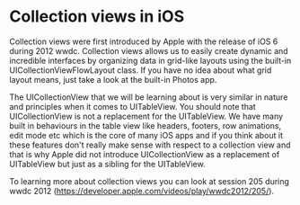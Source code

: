 
# Collection views in iOS


Collection views were first introduced by Apple with the release of iOS 6 during 2012 wwdc. Collection views allows us to easily create dynamic and incredible interfaces by organizing data in grid-like layouts using the built-in UICollectionViewFlowLayout class. If you have no idea about what grid layout means, just take a look at the built-in Photos app.

The UICollectionView that we will be learning about is very similar in nature and principles when it comes to UITableView. You should note that UICollectionView is not a replacement for the UITableView. We have many built in behaviours in the table view like headers, footers, row animations, edit mode etc which is the core of many iOS apps and if you think about it these features don't really make sense with respect to a collection view and that is why Apple did not introduce UICollectionView as a replacement of UITableView but just as a sibling for the UITableView.

To learning more about collection views you can look at session 205 during wwdc 2012 (https://developer.apple.com/videos/play/wwdc2012/205/).
